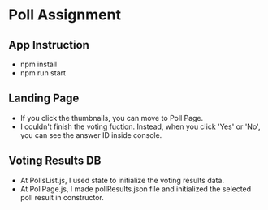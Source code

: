 # Poll Assignment

## App Instruction

- npm install
- npm run start

## Landing Page

- If you click the thumbnails, you can move to Poll Page.
- I couldn't finish the voting fuction. Instead, when you click 'Yes' or 'No', you can see the answer ID inside console.

## Voting Results DB

- At PollsList.js, I used state to initialize the voting results data.
- At PollPage.js, I made pollResults.json file and initialized the selected poll result in constructor.
